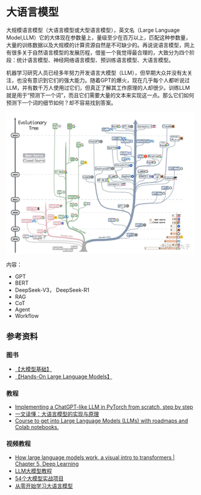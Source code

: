 # 大语言模型

大规模语言模型（大语言模型或大型语言模型），英文名（Large Language Model,LLM）它的大体现在参数量上，量级至少在百万以上，匹配这种参数量，大量的训练数据以及大规模的计算资源自然是不可缺少的。再说说语言模型，网上有很多关于自然语言模型的发展历程，借鉴一个我觉得最合理的，大致分为四个阶段：统计语言模型、神经网络语言模型、预训练语言模型、大语言模型。

机器学习研究人员已经多年努力开发语言大模型（LLM），但早期大众并没有太关注，也没有意识到它们的强大能力。随着GPT的爆火，现在几乎每个人都听说过LLM，并有数千万人使用过它们，但真正了解其工作原理的人却很少。训练LLM就是用于“预测下一个词”，而且它们需要大量的文本来实现这一点。那么它们如何预测下一个词的细节如何？却不容易找到答案。

![llm history](images/LLM_history.jpg)


内容：
* GPT
* BERT
* DeepSeek-V3， DeepSeek-R1
* RAG
* CoT
* Agent
* Workflow


## 参考资料

### 图书
* [【大模型基础】](https://github.com/ZJU-LLMs/Foundations-of-LLMs)
* [【Hands-On Large Language Models】](https://github.com/HandsOnLLM/Hands-On-Large-Language-Models)

### 教程
* [Implementing a ChatGPT-like LLM in PyTorch from scratch, step by step](https://github.com/rasbt/LLMs-from-scratch)
* [一文读懂：大语言模型的实现与原理](https://zhuanlan.zhihu.com/p/669245797)
* [Course to get into Large Language Models (LLMs) with roadmaps and Colab notebooks.](https://github.com/mlabonne/llm-course)


### 视频教程
* [How large language models work, a visual intro to transformers | Chapter 5, Deep Learning](https://www.youtube.com/watch?v=wjZofJX0v4M)
* [LLM大模型教程](https://www.bilibili.com/video/BV1XS411w7qr)
* [54个大模型实战项目](https://www.bilibili.com/video/BV1kDpme9EwU)
* [从零开始学习大语言模型](https://www.bilibili.com/video/BV1v4421w7pU)
